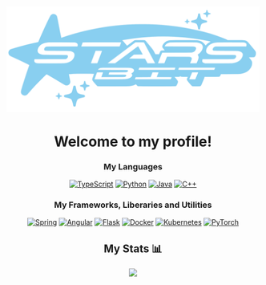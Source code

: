 <a href="https://starsbit.space/" target="_blank">
    <img src="starsbit_logo_transparent_blue.png"/>
</a>
<h1 align="center">Welcome to my profile!</h1>
<h3 align="center">My Languages</h3>
<p align="center">
    <a href="https://www.typescriptlang.org/" target="_blank"><img alt="TypeScript" src="https://img.shields.io/badge/TypeScript-007ACC?style=for-the-badge&logo=typescript&logoColor=white" /></a>
    <a href="https://www.python.org/" target="_blank"><img alt="Python" src="https://img.shields.io/badge/Python-14354C?style=for-the-badge&logo=python&logoColor=white"/></a>
    <a href="https://www.java.com/en/" target="_blank"><img alt="Java" src="https://img.shields.io/badge/Java-ED8B00?style=for-the-badge&logo=java&logoColor=white"/></a>
  <a href="https://cplusplus.com/" target="_blank"><img alt="C++" src="https://img.shields.io/badge/c++-%2300599C.svg?style=for-the-badge&logo=c%2B%2B&logoColor=white"/></a>
</p>

<h3 align="center">My Frameworks, Liberaries and Utilities</h3>
<p align="center">
    <a href="https://spring.io/" target="_blank"><img alt="Spring" src="https://img.shields.io/badge/Spring-6DB33F?style=for-the-badge&logo=spring&logoColor=white"/></a>
    <a href="https://angular.io/" target="_blank"><img alt="Angular" src="https://img.shields.io/badge/Angular-DD0031?style=for-the-badge&logo=angular&logoColor=white"/></a>
    <a href="https://flask.palletsprojects.com/" target="_blank"><img alt="Flask" src="https://img.shields.io/badge/Flask-000000?style=for-the-badge&logo=flask&logoColor=white"/></a>
    <a href="https://www.docker.com/" target="_blank"><img alt="Docker" src="https://img.shields.io/static/v1?style=for-the-badge&message=Docker&color=2496ED&logo=Docker&logoColor=FFFFFF&label="/></a>
    <a href="https://kubernetes.io/" target="_blank"><img alt="Kubernetes" src="https://img.shields.io/static/v1?style=for-the-badge&message=Kubernetes&color=326CE5&logo=Kubernetes&logoColor=FFFFFF&label="/></a>
    <a href="https://pytorch.org/" target="_blank"><img alt="PyTorch" src="https://img.shields.io/static/v1?style=for-the-badge&message=PyTorch&color=EE4C2C&logo=PyTorch&logoColor=FFFFFF&label="/></a>
</p>

<h2 align="center">My Stats 📊</h2>
<p align="center">
  <!-- <a href="https://github.com/starsbit"><img align="center" src="https://github-readme-stats.vercel.app/api?username=starsbit&show_icons=true&count_private=true&theme=dracula" width="350"></a> !-->
  <a href="https://github.com/starsbit"><img align="center"  src="https://github-readme-stats.vercel.app/api/top-langs?username=starsbit&show_icons=true&locale=en&layout=compact&theme=github_dark&count_private=true&hide_border=true" width="350"></a>
</p>
